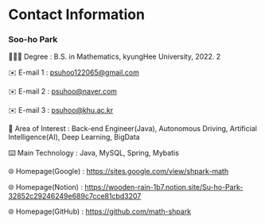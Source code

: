 # Contact Information

### Soo-ho Park

👨🏻‍🎓 Degree : B.S. in Mathematics,  kyungHee University,  2022. 2

✉️ E-mail 1 : psuhoo122065@gmail.com

✉️ E-mail 2 : psuhoo@naver.com

✉️ E-mail 3 : psuhoo@khu.ac.kr

📖 Area of Interest : Back-end Engineer(Java), Autonomous Driving, Artificial Intelligence(AI), Deep Learning, BigData

⌨️ Main Technology : Java, MySQL, Spring, Mybatis

🌐 Homepage(Google) : https://sites.google.com/view/shpark-math

🌐 Homepage(Notion) : https://wooden-rain-1b7.notion.site/Su-ho-Park-32852c29246249e689c7cce81cbd3207

🌐 Homepage(GitHub) : https://github.com/math-shpark
